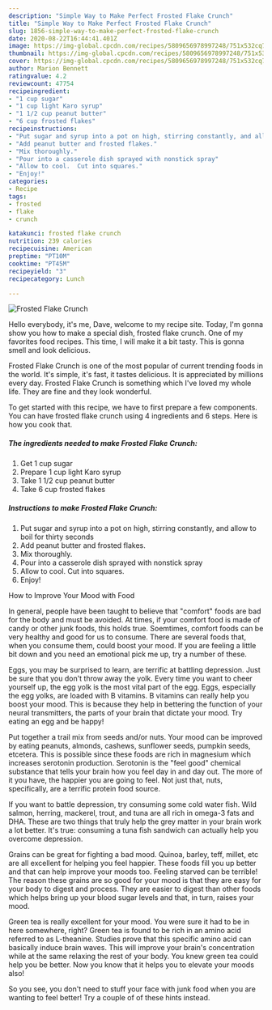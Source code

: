 ```yaml
---
description: "Simple Way to Make Perfect Frosted Flake Crunch"
title: "Simple Way to Make Perfect Frosted Flake Crunch"
slug: 1856-simple-way-to-make-perfect-frosted-flake-crunch
date: 2020-08-22T16:44:41.401Z
image: https://img-global.cpcdn.com/recipes/5809656978997248/751x532cq70/frosted-flake-crunch-recipe-main-photo.jpg
thumbnail: https://img-global.cpcdn.com/recipes/5809656978997248/751x532cq70/frosted-flake-crunch-recipe-main-photo.jpg
cover: https://img-global.cpcdn.com/recipes/5809656978997248/751x532cq70/frosted-flake-crunch-recipe-main-photo.jpg
author: Marion Bennett
ratingvalue: 4.2
reviewcount: 47754
recipeingredient:
- "1 cup sugar"
- "1 cup light Karo syrup"
- "1 1/2 cup peanut butter"
- "6 cup frosted flakes"
recipeinstructions:
- "Put sugar and syrup into a pot on high, stirring constantly, and allow to boil for thirty seconds"
- "Add peanut butter and frosted flakes."
- "Mix thoroughly."
- "Pour into a casserole dish sprayed with nonstick spray"
- "Allow to cool.  Cut into squares."
- "Enjoy!"
categories:
- Recipe
tags:
- frosted
- flake
- crunch

katakunci: frosted flake crunch 
nutrition: 239 calories
recipecuisine: American
preptime: "PT10M"
cooktime: "PT45M"
recipeyield: "3"
recipecategory: Lunch

---
```



![Frosted Flake Crunch](https://img-global.cpcdn.com/recipes/5809656978997248/751x532cq70/frosted-flake-crunch-recipe-main-photo.jpg)

Hello everybody, it's me, Dave, welcome to my recipe site. Today, I'm gonna show you how to make a special dish, frosted flake crunch. One of my favorites food recipes. This time, I will make it a bit tasty. This is gonna smell and look delicious.

Frosted Flake Crunch is one of the most popular of current trending foods in the world. It's simple, it's fast, it tastes delicious. It is appreciated by millions every day. Frosted Flake Crunch is something which I've loved my whole life. They are fine and they look wonderful.




To get started with this recipe, we have to first prepare a few components. You can have frosted flake crunch using 4 ingredients and 6 steps. Here is how you cook that.

<!--inarticleads1-->

##### The ingredients needed to make Frosted Flake Crunch:

1. Get 1 cup sugar
1. Prepare 1 cup light Karo syrup
1. Take 1 1/2 cup peanut butter
1. Take 6 cup frosted flakes




<!--inarticleads2-->

##### Instructions to make Frosted Flake Crunch:

1. Put sugar and syrup into a pot on high, stirring constantly, and allow to boil for thirty seconds
1. Add peanut butter and frosted flakes.
1. Mix thoroughly.
1. Pour into a casserole dish sprayed with nonstick spray
1. Allow to cool.  Cut into squares.
1. Enjoy!




How to Improve Your Mood with Food


In general, people have been taught to believe that "comfort" foods are bad for the body and must be avoided. At times, if your comfort food is made of candy or other junk foods, this holds true. Soemtimes, comfort foods can be very healthy and good for us to consume. There are several foods that, when you consume them, could boost your mood. If you are feeling a little bit down and you need an emotional pick me up, try a number of these.

Eggs, you may be surprised to learn, are terrific at battling depression. Just be sure that you don't throw away the yolk. Every time you want to cheer yourself up, the egg yolk is the most vital part of the egg. Eggs, especially the egg yolks, are loaded with B vitamins. B vitamins can really help you boost your mood. This is because they help in bettering the function of your neural transmitters, the parts of your brain that dictate your mood. Try eating an egg and be happy!

Put together a trail mix from seeds and/or nuts. Your mood can be improved by eating peanuts, almonds, cashews, sunflower seeds, pumpkin seeds, etcetera. This is possible since these foods are rich in magnesium which increases serotonin production. Serotonin is the "feel good" chemical substance that tells your brain how you feel day in and day out. The more of it you have, the happier you are going to feel. Not just that, nuts, specifically, are a terrific protein food source.

If you want to battle depression, try consuming some cold water fish. Wild salmon, herring, mackerel, trout, and tuna are all rich in omega-3 fats and DHA. These are two things that truly help the grey matter in your brain work a lot better. It's true: consuming a tuna fish sandwich can actually help you overcome depression. 

Grains can be great for fighting a bad mood. Quinoa, barley, teff, millet, etc are all excellent for helping you feel happier. These foods fill you up better and that can help improve your moods too. Feeling starved can be terrible! The reason these grains are so good for your mood is that they are easy for your body to digest and process. They are easier to digest than other foods which helps bring up your blood sugar levels and that, in turn, raises your mood.

Green tea is really excellent for your mood. You were sure it had to be in here somewhere, right? Green tea is found to be rich in an amino acid referred to as L-theanine. Studies prove that this specific amino acid can basically induce brain waves. This will improve your brain's concentration while at the same relaxing the rest of your body. You knew green tea could help you be better. Now you know that it helps you to elevate your moods also!

So you see, you don't need to stuff your face with junk food when you are wanting to feel better! Try  a  couple of  of  these  hints  instead.

